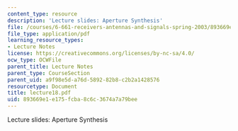 ```yaml
---
content_type: resource
description: 'Lecture slides: Aperture Synthesis'
file: /courses/6-661-receivers-antennas-and-signals-spring-2003/893669e1e175fcba8c6c3674a7a79bee_lecture18.pdf
file_type: application/pdf
learning_resource_types:
- Lecture Notes
license: https://creativecommons.org/licenses/by-nc-sa/4.0/
ocw_type: OCWFile
parent_title: Lecture Notes
parent_type: CourseSection
parent_uid: a9f98e5d-a76d-5892-82b8-c2b2a1428576
resourcetype: Document
title: lecture18.pdf
uid: 893669e1-e175-fcba-8c6c-3674a7a79bee
---
```

Lecture slides: Aperture Synthesis